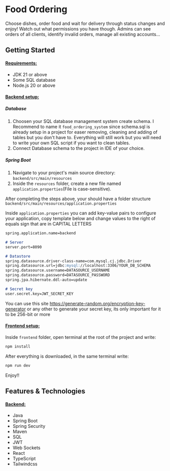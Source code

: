 # Food Ordering
<p>
  Choose dishes, order food and wait for delivery through status changes and enjoy! Watch out what permissions you have though. Admins can see orders of all clients, identify invalid orders, manage all existing accounts...
</p>

## Getting Started
<h4><ins>Requirements:</ins></h4>
<p>

  - JDK 21 or above
  - Some SQL database
  - Node.js 20 or above
</p>

#### <ins>Backend setup:</ins>

##### Database
<p>
  
  1. Choosen your SQL database management system create schema. I Recommend to name it `food_ordering_system` since schema.sql is already setup in a project for easer removing, cleaning and adding of tables but you don't have to. Everything will still work but you will need to write your own SQL script if you want to clean tables.
  2. Connect Database schema to the project in IDE of your choice.
</p>

##### Spring Boot
<p>

  1. Navigate to your project's main source directory: `backend/src/main/resources`
  2. Inside the `resources` folder, create a new file named `application.properties`(File is case-sensitive).
</p>
<p>
  
  After completing the steps above, your should have a folder structure `backend/src/main/resources/application.properties`
</p>
<p>
  
  Inside `application.properties` you can add key-value pairs to configure your application, copy template below and change values to the right of equals sign that are in CAPITAL LETTERS
</p>


```markdown
spring.application.name=backend

# Server
server.port=8090

# Datastore
spring.datasource.driver-class-name=com.mysql.cj.jdbc.Driver
spring.datasource.url=jdbc:mysql://localhost:3306/YOUR_DB_SCHEMA
spring.datasource.username=DATASOURCE_USERNAME
spring.datasource.password=DATASOURCE_PASSWORD
spring.jpa.hibernate.ddl-auto=update

# Secret key
user.secret.key=JWT_SECRET_KEY
```

<p>

  You can use this site https://generate-random.org/encryption-key-generator or any other to generate your secret key, its only important for it to be 256-bit or more
</p>

#### <ins>Frontend setup:</ins>
<p>
  
  Inside `frontend` folder, open terminal at the root of the project and write:
  ```markdown
npm install
```
After everything is downloaded, in the same terminal write:
```markdown
npm run dev
```

Enjoy!!
</p>

## Features & Technologies 
#### <ins>Backend:</ins>
<p>
  
  - Java
  - Spring Boot
  - Spring Security
  - Maven
  - SQL
  - JWT
  - Web Sockets
  - React
  - TypeScript
  - Tailwindcss
</p> 
